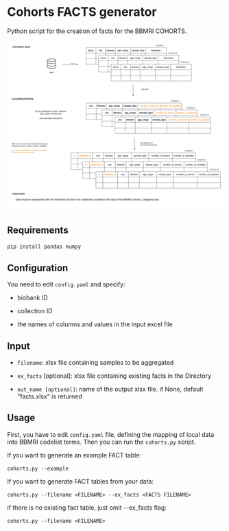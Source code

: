 # Cohorts FACTS generator

Python script for the creation of facts for the BBMRI COHORTS.

![facts-creation](https://github.com/bbdataeng/cohorts-fact/blob/main/BBMRIcohortguide.png)

## Requirements
``` shell
pip install pandas numpy
``` 

## Configuration

You need to edit `config.yaml` and specify:

- biobank ID

- collection ID

- the names of columns and values in the input excel file

## Input

- `filename`: xlsx file containing samples to be aggregated

- `ex_facts` [optional]: xlsx file containing existing facts in the Directory

- `out_name [optional]`: name of the output xlsx file. if None, default "facts.xlsx" is returned

## Usage

First, you have to edit `config.yaml` file, defining the mapping of local data into BBMRI codelist terms.
Then you can run the `cohorts.py` script.

If you want to generate an example FACT table:
``` shell
cohorts.py --example
```

If you want to generate FACT tables from your data:
``` shell
cohorts.py --filename <FILENAME> --ex_facts <FACTS FILENAME>  
``` 

if there is no existing fact table, just omit --ex_facts flag:
``` shell
cohorts.py --filename <FILENAME> 
``` 

